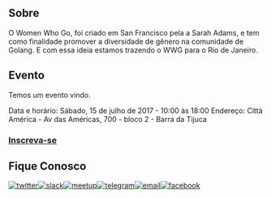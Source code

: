 ## Sobre

  O Women Who Go, foi criado em San Francisco pela a Sarah Adams, e tem como finalidade promover a diversidade de gênero na comunidade de Golang. E com essa ideia estamos trazendo o WWG para o Rio de Janeiro.
  
## Evento

Temos um evento vindo.

Data e horário: Sábado, 15 de julho de 2017 - 10:00 às 18:00
Endereço: Città América - Av das Américas, 700 - bloco 2 - Barra da Tijuca

### [Inscreva-se](https://eventoinscricao.typeform.com/to/ZN3e4v)


## Fique Conosco

[![twitter](http://icon-icons.com/icons2/478/PNG/72/Twitter_46983.png)](https://twitter.com/WWGBrasil)[![slack](http://icon-icons.com/icons2/478/PNG/72/slack_47017.png)](https://gophers.slack.com/messages/womenwhogo)[![meetup](http://icon-icons.com/icons2/1121/PNG/72/1486147209-social-media-circled-network08_79495.png)](https://www.meetup.com/pt-BR/wwg-rio)[![telegram](http://icon-icons.com/icons2/923/PNG/72/telegram_icon-icons.com_72055.png)](https://telegram.me/joinchat/BCOBsj6vVeV62WJXeajheA)[![email](http://icon-icons.com/icons2/272/PNG/72/Email_30017.png)](mailto:riodejaneiro@womenwhogo.org)[![facebook](http://icon-icons.com/icons2/478/PNG/72/facebook_47004.png)](https://www.facebook.com/wwgorj/)

